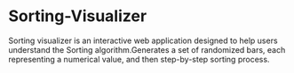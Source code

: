 # Sorting-Visualizer
Sorting visualizer is an interactive web application designed to help users understand the Sorting algorithm.Generates a set of  randomized bars, each representing a numerical value, and then step-by-step sorting process.
